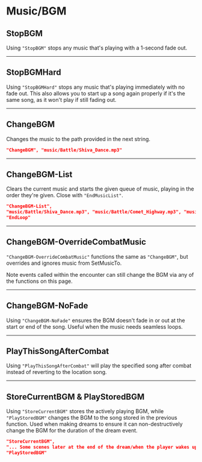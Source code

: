 # Music/BGM

## StopBGM

Using `"StopBGM"` stops any music that's playing with a 1-second fade
out.

------------------------------------------------------------------------

## StopBGMHard

Using `"StopBGMHard"` stops any music that's playing immediately with
no fade out. This also allows you to start up a song again properly if
it's the same song, as it won't play if still fading out.

------------------------------------------------------------------------

## ChangeBGM

Changes the music to the path provided in the next string.

``` json
"ChangeBGM", "music/Battle/Shiva_Dance.mp3"
```

------------------------------------------------------------------------

## ChangeBGM-List

Clears the current music and starts the given queue of music, playing in
the order they're given. Close with `"EndMusicList"`.

``` json
"ChangeBGM-List",
"music/Battle/Shiva_Dance.mp3", "music/Battle/Comet_Highway.mp3", "music/Battle/Goodbye.mp3",
"EndLoop"
```

------------------------------------------------------------------------

## ChangeBGM-OverrideCombatMusic

`"ChangeBGM-OverrideCombatMusic"` functions the same as `"ChangeBGM"`,
but overrides and ignores music from SetMusicTo.

Note events called within the encounter can still change the BGM via any
of the functions on this page.

------------------------------------------------------------------------

## ChangeBGM-NoFade

Using `"ChangeBGM-NoFade"` ensures the BGM doesn't fade in or out at
the start or end of the song. Useful when the music needs seamless
loops.

------------------------------------------------------------------------

## PlayThisSongAfterCombat

Using `"PlayThisSongAfterCombat"` will play the specified song after
combat instead of reverting to the location song.

------------------------------------------------------------------------

## StoreCurrentBGM & PlayStoredBGM

Using `"StoreCurrentBGM"` stores the actively playing BGM, while
`"PlayStoredBGM"` changes the BGM to the song stored in the previous
function. Used when making dreams to ensure it can non-destructively
change the BGM for the duration of the dream event.

``` json
"StoreCurrentBGM",
"... Some scenes later at the end of the dream/when the player wakes up...",
"PlayStoredBGM"
```
